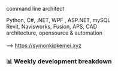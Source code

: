 command line architect

Python, C#, .NET, WPF , ASP.NET, mySQL <br>
Revit, Navisworks, Fusion, APS, CAD <br>
architecture, opensource & automation<br>
<br>
--> https://symonkipkemei.xyz

### 📊 Weekly development breakdown
<!--START_SECTION:waka-->
<!--END_SECTION:waka-->
